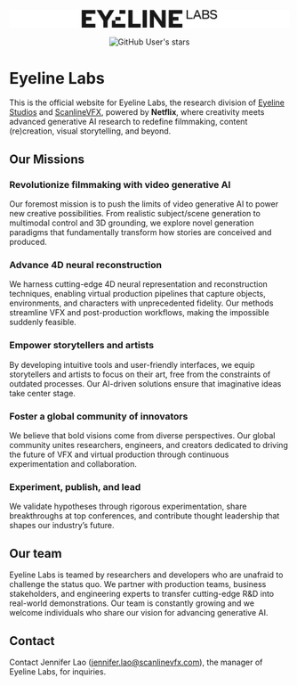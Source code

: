 <div align="center">

<p align="center">
    <picture>
<img src="imgs/EYELINE_LOGO_LABS_Black_shortened_Alpha.png?raw=true" width="1920">
    </picture>
</p>

![GitHub User's stars](https://img.shields.io/github/stars/Eyeline-Labs)

</div>

# Eyeline Labs

This is the official website for Eyeline Labs, the research division of [Eyeline Studios](https://www.eyelinestudios.com/) and [ScanlineVFX](https://scanlinevfx.com/), powered by **Netflix**, where creativity meets advanced generative AI research to redefine filmmaking, content (re)creation, visual storytelling, and beyond. 
  
## Our Missions
### Revolutionize filmmaking with video generative AI
Our foremost mission is to push the limits of video generative AI to power new creative possibilities. From realistic subject/scene generation to multimodal control and 3D grounding, we explore novel generation paradigms that fundamentally transform how stories are conceived and produced.
### Advance 4D neural reconstruction
We harness cutting-edge 4D neural representation and reconstruction techniques, enabling virtual production pipelines that capture objects, environments, and characters with unprecedented fidelity. Our methods streamline VFX and post-production workflows, making the impossible suddenly feasible.
### Empower storytellers and artists
By developing intuitive tools and user-friendly interfaces, we equip storytellers and artists to focus on their art, free from the constraints of outdated processes. Our AI-driven solutions ensure that imaginative ideas take center stage.
### Foster a global community of innovators
We believe that bold visions come from diverse perspectives. Our global community unites researchers, engineers, and creators dedicated to driving the future of VFX and virtual production through continuous experimentation and collaboration.
### Experiment, publish, and lead
We validate hypotheses through rigorous experimentation, share breakthroughs at top conferences, and contribute thought leadership that shapes our industry’s future.

## Our team
Eyeline Labs is teamed by researchers and developers who are unafraid to challenge the status quo. We partner with production teams, business stakeholders, and engineering experts to transfer cutting-edge R&D into real-world demonstrations. Our team is constantly growing and we welcome individuals who share our vision for advancing generative AI.

## Contact
Contact Jennifer Lao (jennifer.lao@scanlinevfx.com), the manager of Eyeline Labs, for inquiries.
